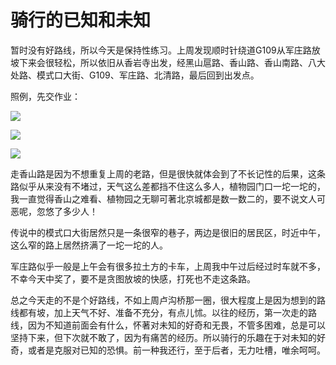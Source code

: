 # 骑行的已知和未知


暂时没有好路线，所以今天是保持性练习。上周发现顺时针绕道G109从军庄路放坡下来会很轻松，所以依旧从香岩寺出发，经黑山扈路、香山路、香山南路、八大处路、模式口大街、G109、军庄路、北清路，最后回到出发点。

照例，先交作业：

![](http://pic.yupoo.com/leninlee/DH6LbtQT/medish.jpg)

![](http://pic.yupoo.com/leninlee/DH6KVk28/medish.jpg)

![](http://pic.yupoo.com/leninlee/DH6KUt7T/medish.jpg)

走香山路是因为不想重复上周的老路，但是很快就体会到了不长记性的后果，这条路似乎从来没有不堵过，天气这么差都挡不住这么多人，植物园门口一坨一坨的，我一直觉得香山之难看、植物园之无聊可著北京城都是数一数二的，要不说文人可恶呢，忽悠了多少人！

传说中的模式口大街居然只是一条很窄的巷子，两边是很旧的居民区，时近中午，这么窄的路上居然挤满了一坨一坨的人。

军庄路似乎一般是上午会有很多拉土方的卡车，上周我中午过后经过时车就不多，不幸今天中奖了，要不是贪图放坡的快感，打死也不走这条路。

总之今天走的不是个好路线，不如上周卢沟桥那一圈，很大程度上是因为想到的路线都有坡，加上天气不好、准备不充分，有点儿怵。以往的经历，第一次走的路线，因为不知道前面会有什么，怀著对未知的好奇和无畏，不管多困难，总是可以坚持下来，但下次就不敢了，因为有痛苦的经历。所以骑行的乐趣在于对未知的好奇，或者是克服对已知的恐惧。前一种我还行，至于后者，无力吐槽，唯余呵呵。

